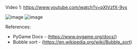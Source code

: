 Video 1: https://www.youtube.com/watch?v=pXIVzfX-9vs

![image](https://github.com/thiagolopes/sorting-algorithms-pygame/assets/5994972/f66e273f-2c9c-4b35-a8da-8505684924cf)
![image](https://github.com/thiagolopes/sorting-algorithms-pygame/assets/5994972/572b4c8a-f83e-4fd2-b1a8-9998bb7c1035)

References:
- PyGame Docs - (https://www.pygame.org/docs/)
- Bubble sort - (https://en.wikipedia.org/wiki/Bubble_sort)
